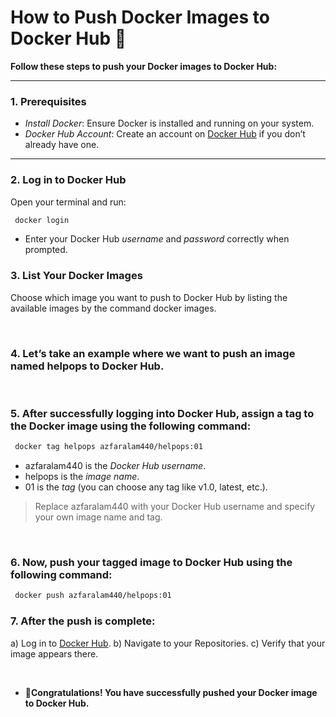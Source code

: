 # How to Push Docker Images to Docker Hub 🐳

**Follow these steps to push your Docker images to Docker Hub:**

---

### 1. Prerequisites
- *Install Docker*: Ensure Docker is installed and running on your system.
- *Docker Hub Account*: Create an account on [Docker Hub](https://app.docker.com/signup?_gl=1*p202hw*_ga*ODYyMDc4MjA4LjE3MzQ5NzE1NzQ.*_ga_XJWPQMJYHQ*MTczNDk3MTU3My4xLjEuMTczNDk3MTY5NC41OC4wLjA.) if you don’t already have one.

---

### 2. Log in to Docker Hub
Open your terminal and run:

 ```bash
  docker login
 ```
 
- Enter your Docker Hub *username* and *password* correctly when prompted.

### 3. List Your Docker Images
Choose which image you want to push to Docker Hub by listing the available images by the command docker images.

<br>

### 4. Let’s take an example where we want to push an image named helpops to Docker Hub.

<br>

### 5. After successfully logging into Docker Hub, assign a tag to the Docker image using the following command:

 ```bash
  docker tag helpops azfaralam440/helpops:01
 ```

- azfaralam440 is the *Docker Hub username*.
- helpops is the *image name*.
- 01 is the *tag* (you can choose any tag like v1.0, latest, etc.).

> Replace azfaralam440 with your Docker Hub username and specify your own image name and tag.

<br>

### 6. Now, push your tagged image to Docker Hub using the following command:

 ```bash
  docker push azfaralam440/helpops:01
 ```
 

### 7. After the push is complete:

  a) Log in to [Docker Hub](https://login.docker.com/u/login/identifier?state=hKFo2SBuSll1U3VENDRoVFhZZURLSmozY1BzdHFPV3NraVhHa6Fur3VuaXZlcnNhbC1sb2dpbqN0aWTZIFpaeWJMT2RQYl9BMTRpQTR3UU5iS0dybmE1RzVvSEZHo2NpZNkgbHZlOUdHbDhKdFNVcm5lUTFFVnVDMGxiakhkaTluYjk).
  b) Navigate to your Repositories.
  c) Verify that your image appears there.

  <br>


- 🎉**Congratulations! You have successfully pushed your Docker image to Docker Hub.**
